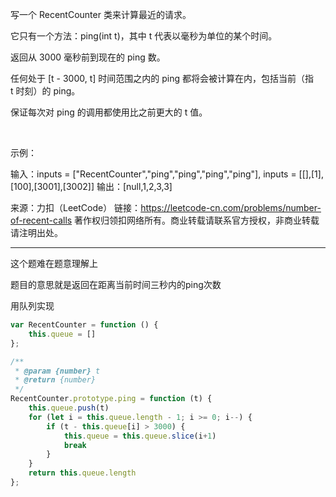 写一个 RecentCounter 类来计算最近的请求。

它只有一个方法：ping(int t)，其中 t 代表以毫秒为单位的某个时间。

返回从 3000 毫秒前到现在的 ping 数。

任何处于 [t - 3000, t] 时间范围之内的 ping 都将会被计算在内，包括当前（指 t 时刻）的 ping。

保证每次对 ping 的调用都使用比之前更大的 t 值。

 

示例：

输入：inputs = ["RecentCounter","ping","ping","ping","ping"], inputs = [[],[1],[100],[3001],[3002]]
输出：[null,1,2,3,3]
 

来源：力扣（LeetCode）
链接：https://leetcode-cn.com/problems/number-of-recent-calls
著作权归领扣网络所有。商业转载请联系官方授权，非商业转载请注明出处。

-----

这个题难在题意理解上

题目的意思就是返回在距离当前时间三秒内的ping次数

用队列实现


```javascript
var RecentCounter = function () {
    this.queue = []
};

/**
 * @param {number} t
 * @return {number}
 */
RecentCounter.prototype.ping = function (t) {
    this.queue.push(t)
    for (let i = this.queue.length - 1; i >= 0; i--) {
        if (t - this.queue[i] > 3000) {
            this.queue = this.queue.slice(i+1)
            break
        }
    }
    return this.queue.length
};
```